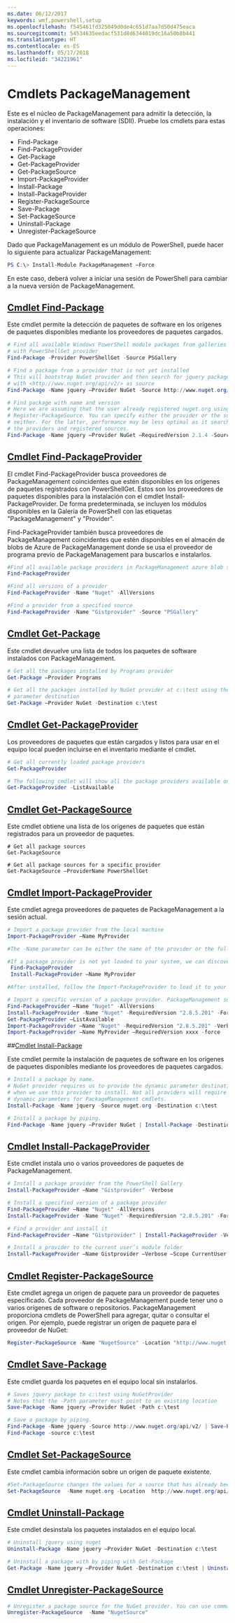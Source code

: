 ```yaml
---
ms.date: 06/12/2017
keywords: wmf,powershell,setup
ms.openlocfilehash: f545461fd325049d0de4c651d7aa7d50d475eaca
ms.sourcegitcommit: 54534635eedacf531d8d6344019dc16a50b8b441
ms.translationtype: HT
ms.contentlocale: es-ES
ms.lasthandoff: 05/17/2018
ms.locfileid: "34221961"
---
```

# <a name="packagemanagement-cmdlets"></a>Cmdlets PackageManagement
Este es el núcleo de PackageManagement para admitir la detección, la instalación y el inventario de software (SDII). Pruebe los cmdlets para estas operaciones:
-   Find-Package
-   Find-PackageProvider
-   Get-Package
-   Get-PackageProvider
-   Get-PackageSource
-   Import-PackageProvider
-   Install-Package
-   Install-PackageProvider
-   Register-PackageSource
-   Save-Package
-   Set-PackageSource
-   Uninstall-Package
-   Unregister-PackageSource

Dado que PackageManagement es un módulo de PowerShell, puede hacer lo siguiente para actualizar PackageManagement:
```powershell
PS C:\> Install-Module PackageManagement –Force
```
En este caso, deberá volver a iniciar una sesión de PowerShell para cambiar a la nueva versión de PackageManagement.

## <a name="find-package-cmdlethttpstechnetmicrosoftcomlibrarydn890709aspx"></a>[Cmdlet Find-Package](https://technet.microsoft.com/library/dn890709.aspx)
Este cmdlet permite la detección de paquetes de software en los orígenes de paquetes disponibles mediante los proveedores de paquetes cargados.
```powershell
# Find all available Windows PowerShell module packages from galleries registered
# with PowerShellGet provider
Find-Package -Provider PowerShellGet -Source PSGallery

# Find a package from a provider that is not yet installed
# This will bootstrap NuGet provider and then search for jquery package using NuGet
# with <http://www.nuget.org/api/v2/> as source
Find-Package -Name jquery –Provider NuGet -Source http://www.nuget.org/api/v2/

# Find package with name and version
# Here we are assuming that the user already registered nuget.org using
# Register-PackageSource. You can specify either the provider or the source, or
# neither. For the latter, performance may be less optimal as it searches through all
# the providers and registered sources.
Find-Package -Name jquery –Provider NuGet –RequiredVersion 2.1.4 -Source nuget.org
```

## <a name="find-packageprovider-cmdlethttpstechnetmicrosoftcomlibrarymt676544aspx"></a>[Cmdlet Find-PackageProvider](https://technet.microsoft.com/library/mt676544.aspx)
El cmdlet Find-PackageProvider busca proveedores de PackageManagement coincidentes que estén disponibles en los orígenes de paquetes registrados con PowerShellGet. Estos son los proveedores de paquetes disponibles para la instalación con el cmdlet Install-PackageProvider. De forma predeterminada, se incluyen los módulos disponibles en la Galería de PowerShell con las etiquetas "PackageManagement" y "Provider".

Find-PackageProvider también busca proveedores de PackageManagement coincidentes que estén disponibles en el almacén de blobs de Azure de PackageManagement donde se usa el proveedor de programa previo de PackageManagement para buscarlos e instalarlos.
```powershell
#Find all available package providers in PackageManagement azure blob store as well as in PowerShellGallery.com
Find-PackageProvider

#Find all versions of a provider
Find-PackageProvider -Name "Nuget" -AllVersions

#Find a provider from a specified source
Find-PackageProvider -Name "Gistprovider" -Source "PSGallery"
```

## <a name="get-package-cmdlethttpstechnetmicrosoftcomlibrarydn890704aspx"></a>[Cmdlet Get-Package](https://technet.microsoft.com/library/dn890704.aspx)
Este cmdlet devuelve una lista de todos los paquetes de software instalados con PackageManagement.
```powershell
# Get all the packages installed by Programs provider
Get-Package –Provider Programs

# Get all the packages installed by NuGet provider at c:\test using the dynamic
# parameter destination
Get-Package –Provider NuGet -Destination c:\test
```

## <a name="get-packageprovider-cmdlethttpstechnetmicrosoftcomen-uslibrarydn890703aspx"></a>[Cmdlet Get-PackageProvider](https://technet.microsoft.com/en-us/library/dn890703.aspx)
Los proveedores de paquetes que están cargados y listos para usar en el equipo local pueden incluirse en el inventario mediante el cmdlet.
```powershell
# Get all currently loaded package providers
Get-PackageProvider

# The following cmdlet will show all the package providers available on the machine (including those that are not loaded):
Get-PackageProvider -ListAvailable
```

## <a name="get-packagesource-cmdlethttpstechnetmicrosoftcomen-uslibrarydn890705aspx"></a>[Cmdlet Get-PackageSource](https://technet.microsoft.com/en-us/library/dn890705.aspx)
Este cmdlet obtiene una lista de los orígenes de paquetes que están registrados para un proveedor de paquetes.
```powershelll
# Get all package sources
Get-PackageSource

# Get all package sources for a specific provider
Get-PackageSource –ProviderName PowerShellGet
```

## <a name="import-packageprovider-cmdlethttpstechnetmicrosoftcomen-uslibrarymt676545aspx"></a>[Cmdlet Import-PackageProvider](https://technet.microsoft.com/en-us/library/mt676545.aspx)
Este cmdlet agrega proveedores de paquetes de PackageManagement a la sesión actual.
```powershell
# Import a package provider from the local machine
Import-PackageProvider –Name MyProvider

#The -Name parameter can be either the name of the provider or the full path to the provider. Currently, we support .dll, .exe and.psm1 for the full path case. If the name of the provider is used for the -Name parameter, then additional version parameters such as -RequiredVersion, -MinimumVersion and -MaximumVersion may be specified. Otherwise, the latest version of the provider will be imported.

#If a package provider is not yet loaded to your system, we can discover and install on-demand. You can use explicit discovery and install cmdlets to do so:
 Find-PackageProvider
 Install-PackageProvider –Name MyProvider

#After installed, follow the Import-PackageProvider to load it to your system.

# Import a specific version of a package provider. PackageManagement supports installations of multiple versions of a package provider using PackageProvider cmdlets (not by bootstrapper provider). You can install another version of a package provider given that you already have one up running by:
Find-PackageProvider –Name "Nuget" -AllVersions
Install-PackageProvider -Name "Nuget" -RequiredVersion "2.8.5.201" -Force
Get-PackageProvider –ListAvailable
Import-PackageProvider –Name "Nuget" -RequiredVersion "2.8.5.201" -Verbose
Import-PackageProvider –Name MyProvider –RequiredVersion xxxx -force
```

##<a name="-install-package-cmdlethttpstechnetmicrosoftcomen-uslibrarydn890711aspx"></a>[Cmdlet Install-Package](https://technet.microsoft.com/en-us/library/dn890711.aspx)

Este cmdlet permite la instalación de paquetes de software en los orígenes de paquetes disponibles mediante los proveedores de paquetes cargados.
```powershell
# Install a package by name.
# NuGet provider requires us to provide the dynamic parameter destination path
# when we use this provider to install. Not all providers will require you to supply
# dynamic parameters for PackageManagement cmdlets.
Install-Package -Name jquery -Source nuget.org -Destination c:\test

# Install a package by piping.
Find-Package -Name jquery –Provider NuGet | Install-Package -Destination c:\test
```

## <a name="install-packageprovider-cmdlethttpstechnetmicrosoftcomen-uslibrarymt676543aspx"></a>[Cmdlet Install-PackageProvider](https://technet.microsoft.com/en-us/library/mt676543.aspx)
Este cmdlet instala uno o varios proveedores de paquetes de PackageManagement.
```powershell
# Install a package provider from the PowerShell Gallery
Install-PackageProvider –Name "Gistprovider" -Verbose

# Install a specified version of a package provider
Find-PackageProvider –Name "Nuget" -AllVersions
Install-PackageProvider -Name "Nuget" -RequiredVersion "2.8.5.201" -Force

# Find a provider and install it
Find-PackageProvider –Name "Gistprovider" | Install-PackageProvider -Verbose

# Install a provider to the current user’s module folder
Install-PackageProvider –Name Gistprovider –Verbose –Scope CurrentUser
```

## <a name="register-packagesource-cmdlethttpstechnetmicrosoftcomen-uslibrarydn890701aspx"></a>[Cmdlet Register-PackageSource](https://technet.microsoft.com/en-us/library/dn890701.aspx)
Este cmdlet agrega un origen de paquete para un proveedor de paquetes especificado.
Cada proveedor de PackageManagement puede tener uno o varios orígenes de software o repositorios. PackageManagement proporciona cmdlets de PowerShell para agregar, quitar o consultar el origen. Por ejemplo, puede registrar un origen de paquete para el proveedor de NuGet:
```powershell
Register-PackageSource -Name "NugetSource" -Location "http://www.nuget.org/api/v2" –ProviderName nuget
```

## <a name="save-package-cmdlethttpstechnetmicrosoftcomen-uslibrarydn890708aspx"></a>[Cmdlet Save-Package](https://technet.microsoft.com/en-us/library/dn890708.aspx)
Este cmdlet guarda los paquetes en el equipo local sin instalarlos.
```powershell
# Saves jquery package to c:\test using NuGetProvider
# Notes that the -Path parameter must point to an existing location
Save-Package -Name jquery –Provider NuGet -Path c:\test

# Save a package by piping.
Find-Package -Name jquery -Source http://www.nuget.org/api/v2/ | Save-Package -Path c:\test
Find-Package -source c:\test
```

## <a name="set-packagesource-cmdlethttpstechnetmicrosoftcomen-uslibrarydn890710aspx"></a>[Cmdlet Set-PackageSource](https://technet.microsoft.com/en-us/library/dn890710.aspx)
Este cmdlet cambia información sobre un origen de paquete existente.
```powershell
#Set-PackageSource changes the values for a source that has already been registered by running the Register-PackageSource cmdlet. By #running Set-PackageSource, you can change the source name and location.
Set-PackageSource  -Name nuget.org -Location  http://www.nuget.org/api/v2 -NewName nuget2 -NewLocation https://www.nuget.org/api/v2
```

## <a name="uninstall-package-cmdlethttpstechnetmicrosoftcomen-uslibrarydn890702aspx"></a>[Cmdlet Uninstall-Package](https://technet.microsoft.com/en-us/library/dn890702.aspx)
Este cmdlet desinstala los paquetes instalados en el equipo local.
```powershell
# Uninstall jquery using nuget
Uninstall-Package -Name jquery –Provider NuGet -Destination c:\test

# Uninstall a package with by piping with Get-Package
Get-Package -Name jquery –Provider NuGet -Destination c:\test | Uninstall-Package
```

## <a name="unregister-packagesource-cmdlethttpstechnetmicrosoftcomen-uslibrarydn890707aspx"></a>[Cmdlet Unregister-PackageSource](https://technet.microsoft.com/en-us/library/dn890707.aspx)
```powershell
# Unregister a package source for the NuGet provider. You can use command Unregister-PackageSource, to disconnect with a repository, and Get-PackageSource, to discover what the repositories are associated with that provider.
Unregister-PackageSource  -Name "NugetSource"
```
